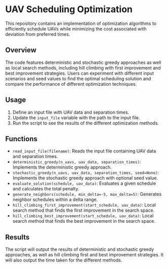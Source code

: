# UAV Scheduling Optimization

This repository contains an implementation of optimization algorithms to efficiently schedule UAVs while minimizing the cost associated with deviation from preferred times.

## Overview

The code features deterministic and stochastic greedy approaches as well as local search methods, including hill climbing with first improvement and best improvement strategies. Users can experiment with different input scenarios and seed values to find the optimal scheduling solution and compare the performance of different optimization techniques.

## Usage

1. Define an input file with UAV data and separation times.
2. Update the `input_file` variable with the path to the input file.
3. Run the script to see the results of the different optimization methods.

## Functions

- `read_input_file(filename)`: Reads the input file containing UAV data and separation times.
- `deterministic_greedy(n_uavs, uav_data, separation_times)`: Implements the deterministic greedy approach.
- `stochastic_greedy(n_uavs, uav_data, separation_times, seed=None)`: Implements the stochastic greedy approach with optional seed value.
- `evaluate_solution(schedule, uav_data)`: Evaluates a given schedule and calculates the total penalty.
- `generate_neighbors(schedule, min_delta=-5, max_delta=5)`: Generates neighbor schedules within a delta range.
- `hill_climbing_first_improvement(start_schedule, uav_data)`: Local search method that finds the first improvement in the search space.
- `hill_climbing_best_improvement(start_schedule, uav_data)`: Local search method that finds the best improvement in the search space.

## Results

The script will output the results of deterministic and stochastic greedy approaches, as well as hill climbing first and best improvement strategies. It will also output the time taken for the different methods.